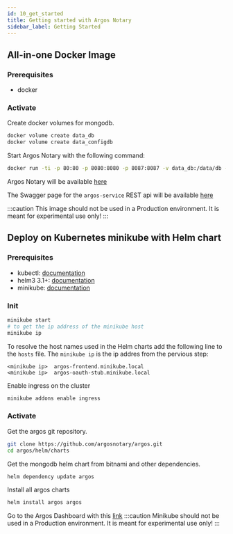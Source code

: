 ```yaml
---
id: 10_get_started
title: Getting started with Argos Notary
sidebar_label: Getting Started
---
```

## All-in-one Docker Image

### Prerequisites

* docker

### Activate

Create docker volumes for mongodb.

```bash
docker volume create data_db 
docker volume create data_configdb
```

Start Argos Notary with the following command:

```bash
docker run -ti -p 80:80 -p 8080:8080 -p 8087:8087 -v data_db:/data/db -v data_configdb:/data/configdb --name argos argosnotary/argos
```

Argos Notary will be available <a href="http://localhost" target="_blank">here</a>


The Swagger page for the `argos-service` REST api will be available <a href="http://localhost:8080/swagger" target="_blank">here</a>

:::caution
This image should not be used in a Production environment. It is meant for experimental use only!
:::

## Deploy on Kubernetes minikube with Helm chart

### Prerequisites

* kubectl: [documentation](https://kubernetes.io/docs/tasks/tools/install-kubectl/)
* helm3 3.1+: [documentation](https://helm.sh/docs/intro/install/)
* minikube: [documentation](https://kubernetes.io/docs/tasks/tools/install-minikube/)

### Init

```bash
minikube start
# to get the ip address of the minikube host
minikube ip
```
To resolve the host names used in the Helm charts add the following line to the `hosts` file.
The `minikube ip` is the ip addres from the pervious step:

```
<minikube ip>  argos-frontend.minikube.local
<minikube ip>  argos-oauth-stub.minikube.local
```
Enable ingress on the cluster
```bash
minikube addons enable ingress
```

### Activate

Get the argos git repository.
```bash
git clone https://github.com/argosnotary/argos.git
cd argos/helm/charts
```
Get the mongodb helm chart from bitnami and other dependencies.
```bash
helm dependency update argos
```
Install all argos charts
```bash
helm install argos argos
```

Go to the Argos Dashboard with this <a href="https://argos-frontend.minikube.local" target="_blank">link</a>
:::caution
Minikube should not be used in a Production environment. It is meant for experimental use only!
:::
